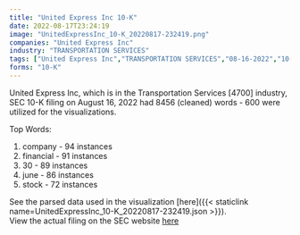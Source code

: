 ```yaml
---
title: "United Express Inc 10-K"
date: 2022-08-17T23:24:19
image: "UnitedExpressInc_10-K_20220817-232419.png"
companies: "United Express Inc"
industry: "TRANSPORTATION SERVICES"
tags: ["United Express Inc","TRANSPORTATION SERVICES","08-16-2022","10-K"]
forms: "10-K"
---
```

United Express Inc, which is in the Transportation Services [4700] industry, SEC 10-K filing on August 16, 2022 had 8456 (cleaned) words - 600 were utilized for the visualizations.

Top Words:
1. company - 94 instances
2. financial - 91 instances
3. 30 - 89 instances
4. june - 86 instances
5. stock - 72 instances


See the parsed data used in the visualization [here]({{< staticlink name=UnitedExpressInc_10-K_20220817-232419.json >}}).  
View the actual filing on the SEC website [here](https://www.sec.gov/Archives/edgar/data/1751707/0001607062-22-000515.txt)